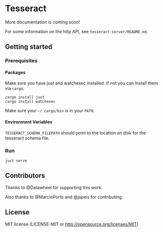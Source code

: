 # Tesseract

More documentation is coming soon!

For some information on the http API, see `tesseract-server/README.md`.

## Getting started

### Prerequisites

#### Packages

Make sure you have just and watchexec installed. If not you can install them via `cargo`:
```
cargo install just
cargo install watchexec
```

Make sure your `~/.cargo/bin` is in your `PATH`.

#### Environment Variables
`TESSERACT_SCHEMA_FILEPATH` should point to the location on disk for the tesseract schema file.

### Run
`just serve`

## Contributors

Thanks to @Datawheel for supporting this work.

Also thanks to @MarcioPorto and @jspeis for contributing.

## License

MIT license (LICENSE-MIT or http://opensource.org/licenses/MIT)

